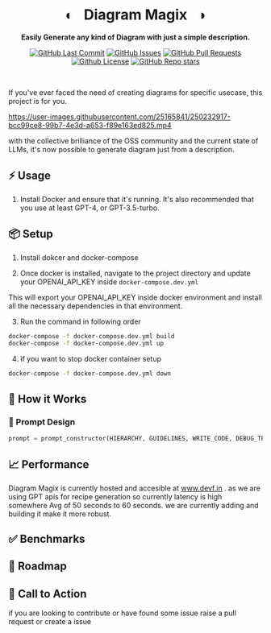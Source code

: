 <div align="center">

# ◐ &nbsp; Diagram Magix &nbsp; ◑

**Easily Generate any kind of Diagram with just a simple description.**

<p>
<a href="https://github.com/agaraman0/Diagram-Magix/commits"><img alt="GitHub Last Commit" src="https://img.shields.io/github/last-commit/agaraman0/Diagram-Magix" /></a>
<a href="https://github.com/agaraman0/Diagram-Magix/issues"><img alt="GitHub Issues" src="https://img.shields.io/github/issues/agaraman0/Diagram-Magix" /></a>
<a href="https://github.com/agaraman0/Diagram-Magix/pulls"><img alt="GitHub Pull Requests" src="https://img.shields.io/github/issues-pr/agaraman0/Diagram-Magix" /></a>
<a href="https://github.com/agaraman0/Diagram-Magix/blob/main/LICENSE"><img alt="Github License" src="https://img.shields.io/badge/License-MIT-green.svg" /></a>
<a href="https://github.com/agaraman0/Diagram-Magix"><img alt="GitHub Repo stars" src="https://img.shields.io/github/stars/agaraman0/Diagram-Magix?style=social" /></a>
</p>

<br />

</div>

If you've ever faced the need of creating diagrams for specific usecase, this project is for you. 

https://user-images.githubusercontent.com/25165841/250232917-bcc99ce8-99b7-4e3d-a653-f89e163ed825.mp4

with the collective brilliance of the OSS community and the current state of LLMs, it's now possible to generate diagram just from a description.

## ⚡️ Usage

1. Install Docker and ensure that it's running. It's also recommended that you use at least GPT-4, or GPT-3.5-turbo.

## 📦 Setup

1. Install dokcer and docker-compose

2. Once docker is installed, navigate to the project directory and update your OPENAI_API_KEY inside `docker-compose.dev.yml`

This will export your OPENAI_API_KEY inside docker environment and install all the necessary dependencies in that environment.

3. Run the command in following order

```bash
docker-compose -f docker-compose.dev.yml build
docker-compose -f docker-compose.dev.yml up
```

4. if you want to stop docker container setup 

```bash
docker-compose -f docker-compose.dev.yml down
```


## 🤖 How it Works


### 📝 Prompt Design


```python
prompt = prompt_constructor(HIERARCHY, GUIDELINES, WRITE_CODE, DEBUG_TESTFILE, SINGLEFILE).format(targetlang=targetlang,buggyfile=buggyfile)
```

## 📈 Performance

Diagram Magix is currently hosted and accesible at www.devf.in . as we are using GPT apis for recipe generation so currently latency is high somewhere Avg of 50 seconds to 60 seconds. we are currently adding and building it make it more robust.

## ✅ Benchmarks



## 🧗 Roadmap


## 📣 Call to Action

if you are looking to contribute or have found some issue raise a pull request or create a issue


